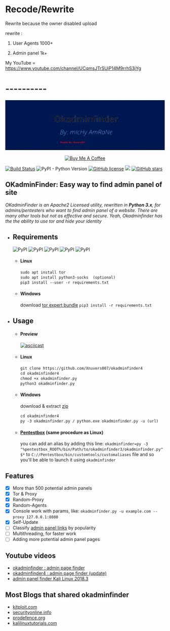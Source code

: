 # Recode/Rewrite

Rewrite because the owner disabled upload

rewrite :

1. User Agents 1000+

2. Admin panel 1k+

My YouTube = https://www.youtube.com/channel/UCqmsJTrSUiP14M9rrhS3jYg

# ----------

![](./Classes/Screenshot_1.png)
<p align="center">
  <a href="https://www.buymeacoffee.com/michyamrane" target="_blank">
    <img width="170" height="37" alt="Buy Me A Coffee" src="https://camo.githubusercontent.com/031fc5a134cdca5ae3460822aba371e63f794233/68747470733a2f2f7777772e6275796d6561636f666665652e636f6d2f6173736574732f696d672f637573746f6d5f696d616765732f6f72616e67655f696d672e706e67">
  </a>
</p>

[![Build Status](https://travis-ci.org/mIcHyAmRaNe/okadminfinder3.svg?branch=master)](https://travis-ci.org/mIcHyAmRaNe/okadminfinder3)
![PyPI - Python Version](https://img.shields.io/pypi/pyversions/Django.svg)
[![GitHub license](https://img.shields.io/github/license/mIcHyAmRaNe/okadminfinder3.svg)](https://github.com/mIcHyAmRaNe/okadminfinder3/blob/master/LICENSE)
![](https://img.shields.io/badge/platform-linux%20%7C%20windows%20%7C%20osx-lightgrey.svg)
[![GitHub stars](https://img.shields.io/github/stars/mIcHyAmRaNe/okadminfinder3.svg?style=social)](https://github.com/mIcHyAmRaNe/okadminfinder3/stargazers)

## OKadminFinder: Easy way to find admin panel of site

*OKadminFinder is an Apache2 Licensed utility, rewritten in **Python 3.x**, for admins/pentesters who want to find admin panel of a website. There are many other tools but not as effective and secure. Yeah, Okadminfinder has the the ability to use tor and hide your identity*

* ## Requirements
    ![PyPI](https://img.shields.io/pypi/v/argparse.svg?label=argparse)
    ![PyPI](https://img.shields.io/pypi/v/colorama.svg?label=colorama)
    ![PyPI](https://img.shields.io/pypi/v/PySocks.svg?label=PySocks)
    ![PyPI](https://img.shields.io/pypi/v/tqdm.svg?label=tqdm)
    ![PyPI](https://img.shields.io/pypi/v/requests.svg?label=requests)
    * #### Linux
       ```
       sudo apt install tor
       sudo apt install python3-socks  (optional)
       pip3 install --user -r requirements.txt
       ```

    * #### Windows
       download [tor expert bundle](https://dist.torproject.org/torbrowser/8.0.8/tor-win32-0.3.5.8.zip)
       `pip3 install -r requirements.txt`

* ## Usage
    * #### Preview
       [![asciicast](https://asciinema.org/a/209959.png)](https://asciinema.org/a/209959)

    * #### Linux
       ```
       git clone https://github.com/Xnuvers007/okadminfinder4
       cd okadminfinder4
       chmod +x okadminfinder.py
       python3 okadminfinder.py
       ```

    * #### Windows
       download & extract [zip](https://github.com/Xnuvers007/okadminfinder4/archive/refs/tags/v2.6.0.zip)
       ```
       cd okadminfinder4
       py -3 okadminfinder.py / python.exe okadminfinder.py -u (url)
       ```

    * #### [Pentestbox](https://pentestbox.com) (same procedure as Linux)
        you can add an alias by adding this line: `okadminfinder=py -3 "%pentestbox_ROOT%/bin/Path/to/okadminfinder3/okadminfinder.py" $*` to `C://Pentestbox/bin/customtools/customaliases` file and so you'll be able to launch it using      `okadminfinder`


## Features
- [x] More than 500 potential admin panels
- [x] Tor & Proxy
- [x] Random-Proxy
- [x] Random-Agents
- [x] Console work with params, like: `okadminfinder.py -u example.com --proxy 127.0.0.1:8080`
- [x] Self-Update
- [ ] Classify [admin panel links](https://github.com/mIcHyAmRaNe/okadminfinder3/blob/master/LinkFile/adminpanellinks.txt) by popularity
- [ ] Multithreading, for faster work
- [ ] Adding more potential admin panel pages

## Youtube videos
- [okadminfinder : admin page finder](https://youtu.be/DluCL4aA9UU/)
- [okadminfinder4 : admin page finder (update)](https://youtu.be/iJg4NJT5qkY/)
- [admin panel finder Kali Linux 2018.3](https://youtu.be/kY9KeDqY5QQ)

## Most Blogs that shared okadminfinder
- [kitploit.com](https://www.kitploit.com/2019/04/okadminfinder3-admin-panel-finder-admin.html)
- [securityonline.info](https://securityonline.info/admin-login-page-finder/)
- [prodefence.org](https://www.prodefence.org/okadminfinder3-admin-login-page-finder/)
- [kalilinuxtutorials.com](https://kalilinuxtutorials.com/okadminfinder-admin-panel/)
